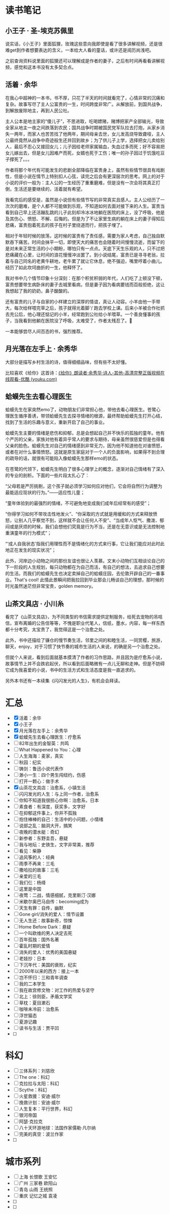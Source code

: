 # 读书笔记

## 小王子 · 圣-埃克苏佩里

说实话，《小王子》里面狐狸，玫瑰这些意向我即使是看了很多讲解视频，还是很难get到作者想要表达的含义，一本给大人看的童话，或许还是阅历尚浅吧。

之前查询资料说里面的狐狸还可以理解成是作者的妻子，之后有时间再看看讲解视频，感觉和这本书没有太多契合点。

## 活着 · 余华

在我心中超神的一本书，书不厚，只花了半天的时间就看完了，心情非常的沉痛和复杂。故事写尽了主人公富贵的一生，时间跨度非常广。从解放前，到国共战争，到解放废除地主，再到人民公社。

主人公本是地主家的“傻儿子”，不思进取，吃喝嫖赌，赌博把家产全部输光，导致全家从地主一夜之间跌落到农民；国共战争时期被国民党军队拉去打炮，从家乡消失一两年，而家人也苦苦找了他两年，期间母亲去世，女儿发高烧导致聋哑，主人公最终竟然从战争中奇迹般生还并回到故乡；为了供儿子上学，选择把女儿卖给别人，最后不忍心又接回女儿；儿子因给老师家属输血，失血过多而死；好不容易把女儿嫁出去，但是女儿因难产而死，女婿也死于工伤；唯一的孙子因过于饥饿吃豆子撑死了。。。

作者将那个年代有可能发生的悲剧全部降临在富贵身上，虽然有些情节很具有戏剧性，但是小说在情节上特别扣人心弦，读完之后会有更深层次的思考。网上的对于小说的评价一般为：主人公的一生经历了重重磨难，但是没有一次会将其真正打倒，生活还是要继续的，活着就有希望。

我看完后的感受是，虽然是小说但有些情节写的非常真实且感人。主人公经历了一次次的磨难，是个人都不可能做到乐观，不知道如何去面对接下来的人生。富贵当看到自己早上还活蹦乱跳的儿子此刻却冷冰冰地躺在医院的床上，没了呼吸，他是及其伤心、愤怒、不解、后悔的。但是为了不让家里生病的躺在床上的妻子得知后悲痛，富贵抱着死去的孩子在村子里绕道而行，把孩子埋了。

相对于年轻时候的放荡，这时候的富贵有了责任感，需要为家人考虑，自己独自默默吞下痛苦。时间会抹平一切，即使天大的痛苦也会随着时间慢慢流逝，而留下的是对未来正常生活的小小期盼，哪怕只有一点点。天底下天生乐观的人，只不过把悲痛藏在心里，让时间的浪花慢慢冲淡罢了。到小说结尾，富贵已是寻寻老翁，拉着与自己同名的老黄牛耕地，老牛累了就让它休息，绝不强迫，嘴里哼着小曲儿。经历了如此坎坷曲折的一生，他释怀了。

我对书中几个情节印象十分深刻：在那个积贫积弱的年代，人们吃了上顿没下顿，富贵想要带生病卧床的妻子去城里看病，但是妻子因为看病要钱而百般拒绝，这让我想起了我的奶奶，鼻子酸酸的。

还有富贵的儿子与自家的小样建立的深厚的情谊，真让人动容。小羊由他一手带大，每次给样喂完草之后，孩子就得光着脚丫跑去学校上课。后来小羊被合作社抓去充公后，他心理还惦记的小羊，经常跑到公社给小羊喂草。一个善良懂事的孩子，当我看到他躺在医院没了呼吸，太难受了，作者太残忍了。🙈

一本能够尝尽人间百态的书，强烈推荐。

## 月光落在左手上 · 余秀华

大部分是描写乡村生活的诗，值得细细品味，但有些不太好懂。

比较喜欢《给你》这首诗：[《给你》朗读者·余秀华·诗人-其他-高清完整正版视频在线观看-优酷 (youku.com)](https://v.youku.com/v_show/id_XNTgyNzUwMjUwOA==)

## 蛤蟆先生去看心理医生

蛤蟆先生在家突然emo了，动物朋友们非常担心他，带他去看心理医生。苍鹭心理医生循序善诱，带领蛤蟆先生去探寻情绪的根源，最终帮助蛤蟆先生打开心结，找到了生活的乐趣与意义，重新开启了自己的事业。

蛤蟆先生主要的情绪是悲伤和抑郁，总是会想起自己并不快乐的孤独的童年。他有个严厉的父亲，家族对他有着异乎常人的要求与期待，母亲虽然很慈爱但是也得看父亲的脸色。蛤蟆先生对自己的情绪感到非常无力，因为他不知道他在对谁愤怒，或者在对什么事情愤怒。这就是原生家庭对于一个人的负面影响，如果得不到合理的疏导的话，就很有可能陷入像蛤蟆先生那样emo的状态。

在苍鹭的代领下，蛤蟆先生明白了很多心理学上的概念，逐渐对自己情绪有了深入的专业的剖析。下面的一些片段太扎心了：

“父母若是严厉挑剔，这个孩子就必须学习如何应对他们，它会将自然行为调整为最能适应现状的行为。”——适应性儿童；

“童年体验到的最强烈的情绪，不可避免地变成我们成年后经常有的感受”；

“你得学习如何不带攻击性地发火”、“你采取的方式就是用缓和的方式来释放愤怒，让别人几乎察觉不到，这样就不会让任何人不安”、“当成年人怄气、撒泼、郁闷或是厌烦的时候，我们会想他们究竟是行为不当，还是在无意识或是无法控制地重演童年的行为模式”；

“‘成人自我状态’指我们用理性而不是情绪化的方式来行事，它让我们能应对此时此地正在发生的现实状况”；

此外，河岸边小动物之间的那份友谊也很让人羡慕。文末小动物们互相谈论自己的下一阶段的人生规划，每只动物都在为自己而活，有自己的想法，去追求自己想要的生活。而我们的蛤蟆先生也决定卖掉自己的蛤蟆庄园，去伦敦开辟自己的一番事业。That's cool! 此情此景瞬间把我拉回到毕业那会儿畅谈自己的理想，那时候的时光虽然迷茫但非常宝贵，golden memory。

## 山茶文具店 · 小川糸

看完了《山茶文具店》，为不同类型的书信需求提供定制服务，给死去宠物的吊唁信，宣布离婚的公告信等等，不愧是职业代笔人，信纸，墨水，内容，每一样东西都十分考究，太宝贵了，我觉得这是一个治愈之处。

此外，书中还描绘了镰仓的慢节奏生活，邻里之间的和睦生活，一同赏樱，旅游，聊天，enjoy，对于习惯了快节奏的城市生活的人来说，的确是另一个治愈之处。

但就个人来说，看到后面就基本摸清了作者的习作思路，并且因为是疗愈系小说，故事情节上并不会跌宕起伏，所以看到后面略微有一点儿无聊和走神。但是不妨碍它成为我喜爱的小说，书中的生活方式和生活态度是我一直追求的。

另外本书还有一本续集《闪闪发光的人生》，有机会会拜读。



# 汇总

- [x] 活着：余华
- [x] 小王子
- [x] 月光落在左手上：余秀华
- [x] 蛤蟆先生去看心理医生：疗愈系
- [ ] 82年出生的金智英：共鸣
- [ ] What Happened to You：心理
- [ ] 人生海海：麦家，真实
- [ ] 秋园：纪实
- [ ] 铸剑：鲁迅小说代表作
- [ ] 渺小一生：四个男生闯纽约，伤感
- [ ] 打开一颗心：做手术
- [x] 山茶花文具店：治愈系，小镇生活
- [ ] 闪闪发光的人生：与上同一作者，治愈系
- [ ] 你知不知道我很担心你啊：治愈系，日本
- [ ] 素食者：有深度，获奖多，文字好
- [ ] 在抑郁这件事上，你并不孤独
- [ ] 抱住棒棒的自己：生活中的小问题，小情绪
- [ ] 说部之乱：脑洞大开，搞笑
- [ ] 夜晚的潜水艇：奇幻
- [ ] 新参者：东野圭吾，悬疑
- [ ] 我与地坛：史铁生，文字非常美，推荐
- [ ] 看见：柴静
- [ ] 追风筝的人：经典
- [ ] 雨季不再来：三毛
- [ ] 撒哈拉的故事：三毛
- [ ] 亲爱的三毛
- [ ] 我们仨：杨绛
- [ ] 这里是中国
- [ ] 夜莺：二战，情感细腻，克里斯汀·汉娜
- [ ] 米歇尔奥巴马自传：becoming成为
- [ ] 天生有罪：自传，幽默
- [ ] Gone girl/消失的爱人：情节设置
- [ ] 无人生还：故事新奇，惊悚
- [ ] Home Before Dark：悬疑
- [ ] 一个叫欧维的男人决定去死
- [ ] 百年孤独：国外名著
- [ ] 霍乱时期的爱情
- [ ] 消失的爱人：优秀的美国悬疑
- [ ] 老妓抄：日本
- [ ] 下沉年代：美国的衰败，纪实
- [ ] 2000年以来的西方：接上一本
- [ ] 岂不怀归：三和青年调查
- [ ] 我的二本学生
- [ ] 我在故宫修文物：对工作的热爱与坚守
- [ ] 北上：徐则臣，矛盾文学奖
- [ ] 草枕：夏目漱石
- [ ] 咖啡未冷前：治愈系
- [ ] 浮世猫态
- [ ] 夏游记趣
- [ ] 读书与生活：贾平凹
- [ ] 

# 科幻

- [ ] 三体系列：刘慈欣
- [ ] The one：科幻
- [ ] 克拉拉与太阳：科幻
- [ ] Scythe：科幻
- [ ] 火星救援：安迪·威尔
- [ ] 挽救计划：安迪·威尔
- [ ] 人生复本：平行世界，科幻
- [ ] 银河帝国
- [ ] 阿瑟·克拉克
- [ ] 八十天环游地球：法国作家儒勒·凡尔纳
- [ ] 完美的真空：波兰作家
- [ ] 

# 城市系列

- [ ] 上海 长恨歌 王安忆 
- [ ] 广州 三家巷 欧阳山 
- [ ] 青岛 山雨  王统照
- [ ] 重庆 记忆之城 袁凌
- [ ] 
- [ ] 
